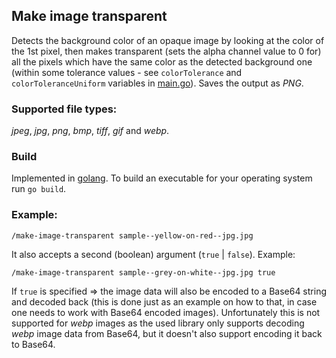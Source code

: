 ## Make image transparent

Detects the background color of an opaque image by looking at the color of the 1st pixel, then makes transparent (sets the alpha channel value to 0 for) all the pixels which have the same color as the detected background one (within some tolerance values - see `colorTolerance` and `colorToleranceUniform` variables in [main.go](./main.go#L219)). Saves the output as *PNG*.

### Supported file types:

*jpeg*, *jpg*, *png*, *bmp*, *tiff*, *gif* and *webp*.

### Build

Implemented in [golang](https://golang.org/). To build an executable for your operating system run `go build`.

### Example:

```
/make-image-transparent sample--yellow-on-red--jpg.jpg
```

It also accepts a second (boolean) argument (`true` | `false`). Example:

```
/make-image-transparent sample--grey-on-white--jpg.jpg true
```

If `true` is specified => the image data will also be encoded to a Base64 string and decoded back (this is done just as an example on how to that, in case one needs to work with Base64 encoded images).
Unfortunately this is not supported for *webp* images as the used library only supports decoding *webp* image data from Base64, but it doesn't also support encoding it back to Base64.
